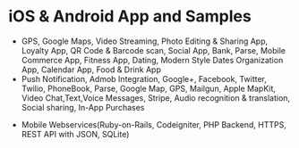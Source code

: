 iOS & Android App and Samples
==============================
- GPS, Google Maps, Video Streaming, Photo Editing & Sharing App, Loyalty App,
	QR Code & Barcode scan, Social App, Bank, Parse, Mobile Commerce App, Fitness App,
	Dating, Modern Style Dates Organization App, Calendar App, Food & Drink App
- Push Notification, Admob Integration, Google+, Facebook, Twitter, Twilio, PhoneBook,
	Parse, Google Map, GPS, Mailgun, Apple MapKit, Video Chat,Text,Voice Messages, Stripe,
	Audio recognition & translation, Social sharing, In-App Purchases
* Mobile Webservices(Ruby-on-Rails, Codeigniter, PHP Backend, HTTPS, REST API with JSON, SQLite)